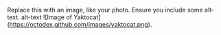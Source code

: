 Replace this with an image, like your photo. Ensure you include some alt-text.
alt-text
![Image of Yaktocat]
(https://octodex.github.com/images/yaktocat.png).
